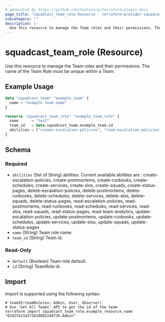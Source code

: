 ```yaml
---
# generated by https://github.com/hashicorp/terraform-plugin-docs
page_title: "squadcast_team_role Resource - terraform-provider-squadcast"
subcategory: ""
description: |-
  Use this resource to manage the Team roles and their permissions. The name of the Team Role must be unique within a Team.
---
```


# squadcast_team_role (Resource)

Use this resource to manage the Team roles and their permissions. The name of the Team Role must be unique within a Team.

## Example Usage

```terraform
data "squadcast_team" "example_team" {
  name = "example team name"
}

resource "squadcast_team_role" "example_team_role" {
  name      = "test"
  team_id   = data.squadcast_team.example_team.id
  abilities = ["create-escalation-policies", "read-escalation-policies", "update-escalation-policies"]
}
```

<!-- schema generated by tfplugindocs -->
## Schema

### Required

- `abilities` (Set of String) abilities. 
 Current available abilities are : 
 create-escalation-policies, create-postmortems, create-runbooks, create-schedules, create-services, create-slos, create-squads, create-status-pages, delete-escalation-policies, delete-postmortems, delete-runbooks, delete-schedules, delete-services, delete-slos, delete-squads, delete-status-pages, read-escalation-policies, read-postmortems, read-runbooks, read-schedules, read-services, read-slos, read-squads, read-status-pages, read-team-analytics, update-escalation-policies, update-postmortems, update-runbooks, update-schedules, update-services, update-slos, update-squads, update-status-pages
- `name` (String) Team role name.
- `team_id` (String) Team id.

### Read-Only

- `default` (Boolean) Team role default.
- `id` (String) TeamRole id.

## Import

Import is supported using the following syntax:

```shell
# teamID:teamRole(ex: Admin, User, Observer)
# Use 'Get All Teams' API to get the id of the team
terraform import squadcast_team_role.example_resource_name "62d2fe23a57381088224d726:Admin"
```
